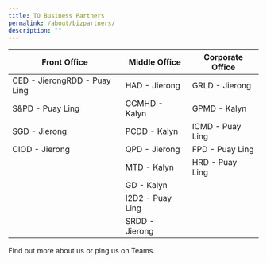 ```yaml
---
title: TO Business Partners
permalink: /about/bizpartners/
description: ""
---
```

| Front Office | Middle Office | Corporate Office |
| -------- | -------- | -------- |
| CED - JierongRDD - Puay Ling   | HAD - Jierong     | GRLD - Jierong   |
| S&PD - Puay Ling | CCMHD - Kalyn | GPMD - Kalyn |
| SGD - Jierong     | PCDD - Kalyn    | ICMD - Puay Ling     |
| CIOD - Jierong     | QPD - Jierong     | FPD - Puay Ling    |
|      | MTD - Kalyn     |   HRD - Puay Ling   |
|  | GD - Kalyn     |      |
|  |  I2D2 - Puay Ling   |     |
|  |  SRDD - Jierong   |     |

Find out more about us or ping us on Teams.